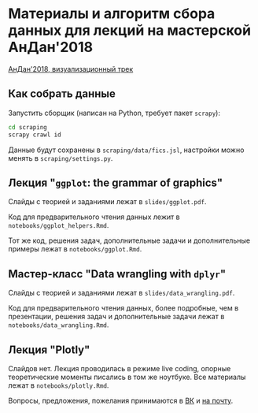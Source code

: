 # Материалы и алгоритм сбора данных для лекций на мастерской АнДан'2018
[АнДан'2018, визуализационный трек](https://sites.google.com/letnyayashkola.org/andan/shit/vis#h.p_i3a0XjiknYhz)

## Как собрать данные
Запустить сборщик (написан на Python, требует пакет `scrapy`):

```bash
cd scraping
scrapy crawl id
```

Данные будут сохранены в `scraping/data/fics.jsl`, настройки можно менять 
в `scraping/settings.py`.

## Лекция "`ggplot`: the grammar of graphics"

Слайды с теорией и заданиями лежат в `slides/ggplot.pdf`.

Код для предварительного чтения данных лежит в `notebooks/ggplot_helpers.Rmd`.

Тот же код, решения задач, дополнительные задачи и дополнительные примеры лежат 
в `notebooks/ggplot.Rmd`. 

## Мастер-класс "Data wrangling with `dplyr`"

Слайды с теорией и заданиями лежат в `slides/data_wrangling.pdf`.

Код для предварительного чтения данных, более подробные, чем в презентации, 
решения задач и дополнительные задачи лежат в `notebooks/data_wrangling.Rmd`.

## Лекция "Plotly"

Слайдов нет. Лекция проводилась в режиме live coding, опорные теоретические моменты
писались в том же ноутбуке. Все материалы лежат в `notebooks/plotly.Rmd`.


Вопросы, предложения, пожелания принимаются в [ВК](https://vk.com/stacymiller) 
и [на почту](mailto:anastasia.a.miller@gmail.com).
